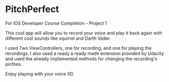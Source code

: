 # PitchPerfect
For IOS Developer Course Completion - Project 1

This cool app will allow you to record your voice and play it back again with different cool sounds like squirrel and Darth Vader.

I used Two ViewControllers, one for recording, and one for playing the recordings.
I also used a ready a ready made extension provided by Udacity and used the already implemented methods for changing the recording's picthes.

Enjoy playing with your voice XD.

